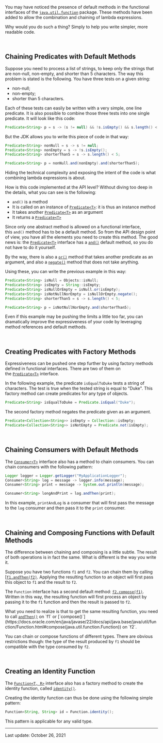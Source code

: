 You may have noticed the presence of default methods in the functional interfaces of the [`java.util.function`](https://docs.oracle.com/en/java/javase/22/docs/api/java.base/java/util/function/package-summary.html) package. These methods have been added to allow the combination and chaining of lambda expressions.

Why would you do such a thing? Simply to help you write simpler, more readable code.

 

## Chaining Predicates with Default Methods

Suppose you need to process a list of strings, to keep only the strings that are non-null, non-empty, and shorter than 5 characters. The way this problem is stated is the following. You have three tests on a given string:

- non-null;
- non-empty;
- shorter than 5 characters.

Each of these tests can easily be written with a very simple, one line predicate. It is also possible to combine those three tests into one single predicate. It will look like this code:

```java
Predicate<String> p = s -> (s != null) && !s.isEmpty() && s.length() < 5;
```

But the JDK allows you to write this piece of code in that way:

```java
Predicate<String> nonNull = s -> s != null;
Predicate<String> nonEmpty = s -> !s.isEmpty();
Predicate<String> shorterThan5 = s -> s.length() < 5;

Predicate<String> p = nonNull.and(nonEmpty).and(shorterThan5);
```

Hiding the technical complexity and exposing the intent of the code is what combining lambda expressions is about.

How is this code implemented at the API level? Without diving too deep in the details, what you can see is the following:

- `and()` is a method
- It is called on an instance of [`Predicate<T>`](https://docs.oracle.com/en/java/javase/22/docs/api/java.base/java/util/function/Predicate.html): it is thus an instance method
- It takes another [`Predicate<T>`](https://docs.oracle.com/en/java/javase/22/docs/api/java.base/java/util/function/Predicate.html) as an argument
- It returns a [`Predicate<T>`](https://docs.oracle.com/en/java/javase/22/docs/api/java.base/java/util/function/Predicate.html)

Since only one abstract method is allowed on a functional interface, this `and()` method has to be a default method. So from the API design point of view, you have all the elements you need to create this method. The good news is: the [`Predicate<T>`](https://docs.oracle.com/en/java/javase/22/docs/api/java.base/java/util/function/Predicate.html) interface has a [`and()`](https://docs.oracle.com/en/java/javase/22/docs/api/java.base/java/util/function/Predicate.html#and(java.util.function.Predicate)) default method, so you do not have to do it yourself.

By the way, there is also a [`or()`](https://docs.oracle.com/en/java/javase/22/docs/api/java.base/java/util/function/Predicate.html#or(java.util.function.Predicate)) method that takes another predicate as an argument, and also a [`negate()`](https://docs.oracle.com/en/java/javase/22/docs/api/java.base/java/util/function/Predicate.html#negate()) method that does not take anything.

Using these, you can write the previous example in this way:

```java
Predicate<String> isNull = Objects::isNull;
Predicate<String> isEmpty = String::isEmpty;
Predicate<String> isNullOrEmpty = isNull.or(isEmpty);
Predicate<String> isNotNullNorEmpty = isNullOrEmpty.negate();
Predicate<String> shorterThan5 = s -> s.length() < 5;

Predicate<String> p = isNotNullNorEmpty.and(shorterThan5);
```

Even if this example may be pushing the limits a little too far, you can dramatically improve the expressiveness of your code by leveraging method references and default methods.

 

## Creating Predicates with Factory Methods

Expressiveness can be pushed one step further by using factory methods defined in functional interfaces. There are two of them on the [`Predicate<T>`](https://docs.oracle.com/en/java/javase/22/docs/api/java.base/java/util/function/Predicate.html) interface.

In the following example, the predicate `isEqualToDuke` tests a string of characters. The test is true when the tested string is equal to "Duke". This factory method can create predicates for any type of objects.

```java
Predicate<String> isEqualToDuke = Predicate.isEqual("Duke");
```

The second factory method negates the predicate given as an argument.

```java
Predicate<Collection<String>> isEmpty = Collection::isEmpty;
Predicate<Collection<String>> isNotEmpty = Predicate.not(isEmpty);
```

 

## Chaining Consumers with Default Methods

The [`Consumer<T>`](https://docs.oracle.com/en/java/javase/22/docs/api/java.base/java/util/function/Consumer.html) interface also has a method to chain consumers. You can chain consumers with the following pattern:

```java
Logger logger = Logger.getLogger("MyApplicationLogger");
Consumer<String> log = message -> logger.info(message);
Consumer<String> print = message -> System.out.println(message);

Consumer<String> longAndPrint = log.andThen(print);
```

In this example, `printAndLog` is a consumer that will first pass the message to the `log` consumer and then pass it to the `print` consumer.

 

## Chaining and Composing Functions with Default Methods

The difference between chaining and composing is a little subtle. The result of both operations is in fact the same. What is different is the way you write it.

Suppose you have two functions `f1` and `f2`. You can chain them by calling [[`f1.andThen(f2)`](https://docs.oracle.com/en/java/javase/22/docs/api/java.base/java/util/function/Function.html#andThen(java.util.function.Function)). Applying the resulting function to an object will first pass this object to `f1` and the result to `f2`.

The `Function` interface has a second default method: [`f2.compose(f1)`](https://docs.oracle.com/en/java/javase/22/docs/api/java.base/java/util/function/Function.html#compose(java.util.function.Function)). Written in this way, the resulting function will first process an object by passing it to the `f1` function and then the result is passed to `f2`.

What you need to realize is that to get the same resulting function, you need to call [`andThen()`](https://docs.oracle.com/en/java/javase/22/docs/api/java.base/java/util/function/Function.html#andThen(java.util.function.Function)) on `f1` or [`compose()`](https://docs.oracle.com/en/java/javase/22/docs/api/java.base/java/util/function/Function.html#compose(java.util.function.Function)) on `f2`.

You can chain or compose functions of different types. There are obvious restrictions though: the type of the result produced by `f1` should be compatible with the type consumed by `f2`.

 

## Creating an Identity Function

The [`Function<T, R>`](https://docs.oracle.com/en/java/javase/22/docs/api/java.base/java/util/function/Function.html) interface also has a factory method to create the identity function, called [`identity()`](https://docs.oracle.com/en/java/javase/22/docs/api/java.base/java/util/function/Function.html#identity()).

Creating the identity function can thus be done using the following simple pattern:

```java
Function<String, String> id = Function.identity();
```

This pattern is applicable for any valid type.

---
Last update: October 26, 2021